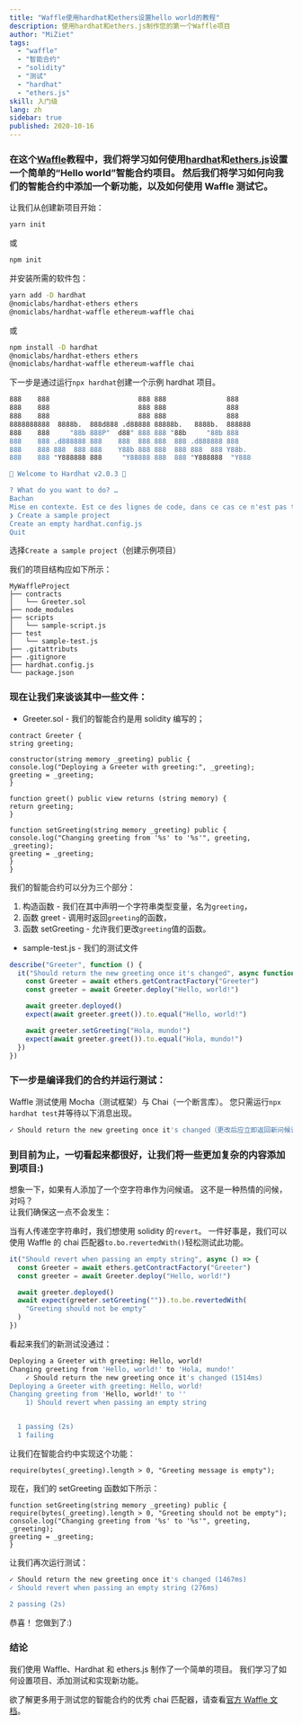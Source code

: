 ```yaml
---
title: "Waffle使用hardhat和ethers设置hello world的教程"
description: 使用hardhat和ethers.js制作您的第一个Waffle项目
author: "MiZiet"
tags:
  - "waffle"
  - "智能合约"
  - "solidity"
  - "测试"
  - "hardhat"
  - "ethers.js"
skill: 入门级
lang: zh
sidebar: true
published: 2020-10-16
---
```


### 在这个[Waffle](https://ethereum-waffle.readthedocs.io)教程中，我们将学习如何使用[hardhat](https://hardhat.org/)和[ethers.js](https://docs.ethers.io/v5/)设置一个简单的“Hello world”智能合约项目。 然后我们将学习如何向我们的智能合约中添加一个新功能，以及如何使用 Waffle 测试它。

让我们从创建新项目开始：

```bash
yarn init
```

或

```bash
npm init
```

并安装所需的软件包：

```bash
yarn add -D hardhat
@nomiclabs/hardhat-ethers ethers
@nomiclabs/hardhat-waffle ethereum-waffle chai
```

或

```bash
npm install -D hardhat
@nomiclabs/hardhat-ethers ethers
@nomiclabs/hardhat-waffle ethereum-waffle chai
```

下一步是通过运行`npx hardhat`创建一个示例 hardhat 项目。

```bash
888    888                      888 888               888
888    888                      888 888               888
888    888                      888 888               888
8888888888  8888b.  888d888 .d88888 88888b.   8888b.  888888
888    888     "88b 888P"  d88" 888 888 "88b     "88b 888
888    888 .d888888 888    888  888 888  888 .d888888 888
888    888 888  888 888    Y88b 888 888  888 888  888 Y88b.
888    888 "Y888888 888     "Y88888 888  888 "Y888888  "Y888

👷 Welcome to Hardhat v2.0.3 👷‍

? What do you want to do? …
Bachan
Mise en contexte. Est ce des lignes de code, dans ce cas ce n'est pas traduisible
❯ Create a sample project
Create an empty hardhat.config.js
Quit
```

选择`Create a sample project`（创建示例项目）

我们的项目结构应如下所示：

```
MyWaffleProject
├── contracts
│   └── Greeter.sol
├── node_modules
├── scripts
│   └── sample-script.js
├── test
│   └── sample-test.js
├── .gitattributs
├── .gitignore
├── hardhat.config.js
└── package.json
```

### 现在让我们来谈谈其中一些文件：

- Greeter.sol - 我们的智能合约是用 solidity 编写的；

```solidity
contract Greeter {
string greeting;

constructor(string memory _greeting) public {
console.log("Deploying a Greeter with greeting:", _greeting);
greeting = _greeting;
}

function greet() public view returns (string memory) {
return greeting;
}

function setGreeting(string memory _greeting) public {
console.log("Changing greeting from '%s' to '%s'", greeting, _greeting);
greeting = _greeting;
}
}
```

我们的智能合约可以分为三个部分：

1. 构造函数 - 我们在其中声明一个字符串类型变量，名为`greeting`，
2. 函数 greet - 调用时返回`greeting`的函数，
3. 函数 setGreeting - 允许我们更改`greeting`值的函数。

- sample-test.js - 我们的测试文件

```js
describe("Greeter", function () {
  it("Should return the new greeting once it's changed", async function () {
    const Greeter = await ethers.getContractFactory("Greeter")
    const greeter = await Greeter.deploy("Hello, world!")

    await greeter.deployed()
    expect(await greeter.greet()).to.equal("Hello, world!")

    await greeter.setGreeting("Hola, mundo!")
    expect(await greeter.greet()).to.equal("Hola, mundo!")
  })
})
```

### 下一步是编译我们的合约并运行测试：

Waffle 测试使用 Mocha（测试框架）与 Chai（一个断言库）。 您只需运行`npx hardhat test`并等待以下消息出现。

```bash
✓ Should return the new greeting once it's changed（更改后应立即返回新问候语）
```

### 到目前为止，一切看起来都很好，让我们将一些更加复杂的内容添加到项目:)

想象一下，如果有人添加了一个空字符串作为问候语。 这不是一种热情的问候，对吗？  
让我们确保这一点不会发生：

当有人传递空字符串时，我们想使用 solidity 的`revert`。 一件好事是，我们可以使用 Waffle 的 chai 匹配器`to.bo.revertedWith()`轻松测试此功能。

```js
it("Should revert when passing an empty string", async () => {
  const Greeter = await ethers.getContractFactory("Greeter")
  const greeter = await Greeter.deploy("Hello, world!")

  await greeter.deployed()
  await expect(greeter.setGreeting("")).to.be.revertedWith(
    "Greeting should not be empty"
  )
})
```

看起来我们的新测试没通过：

```bash
Deploying a Greeter with greeting: Hello, world!
Changing greeting from 'Hello, world!' to 'Hola, mundo!'
    ✓ Should return the new greeting once it's changed (1514ms)
Deploying a Greeter with greeting: Hello, world!
Changing greeting from 'Hello, world!' to ''
    1) Should revert when passing an empty string


  1 passing (2s)
  1 failing
```

让我们在智能合约中实现这个功能：

```solidity
require(bytes(_greeting).length > 0, "Greeting message is empty");
```

现在，我们的 setGreeting 函数如下所示：

```solidity
function setGreeting(string memory _greeting) public {
require(bytes(_greeting).length > 0, "Greeting should not be empty");
console.log("Changing greeting from '%s' to '%s'", greeting, _greeting);
greeting = _greeting;
}
```

让我们再次运行测试：

```bash
✓ Should return the new greeting once it's changed (1467ms)
✓ Should revert when passing an empty string (276ms)

2 passing (2s)
```

恭喜！ 您做到了:)

### 结论

我们使用 Waffle、Hardhat 和 ethers.js 制作了一个简单的项目。 我们学习了如何设置项目、添加测试和实现新功能。

欲了解更多用于测试您的智能合约的优秀 chai 匹配器，请查看[官方 Waffle 文档](https://ethereum-waffle.readthedocs.io/en/latest/matchers.html)。
